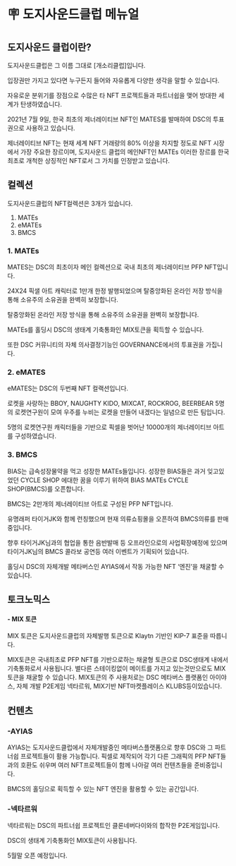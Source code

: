 # 🪧 도지사운드클럽 메뉴얼

## 도지사운드 클럽이란?

도지사운드클럽은 그 이름 그대로 \[개소리클럽]입니다.

입장권만 가지고 있다면 누구든지 들어와 자유롭게 다양한 생각을 말할 수 있습니다.&#x20;

자유로운 분위기를 장점으로 수많은 타 NFT 프로젝트들과 파트너쉽을 맺어 방대한 세계가 탄생하였습니다.&#x20;

2021년 7월 9일, 한국 최초의 제너레이티브 NFT인 MATES를 발매하여 DSC의 투표권으로 사용하고 있습니다.&#x20;

제너레이티브 NFT는 현재 세계 NFT 거래량의 80% 이상을 차지할 정도로 NFT 시장에서 가장 주요한 장르이며, 도지사운드 클럽의 메인NFT인 MATEs 이러한 장르를 한국 최초로 개척한 상징적인 NFT로서 그 가치를 인정받고 있습니다.



## 컬렉션

도지사운드클럽의 NFT컬렉션은 3개가 있습니다.

1. MATEs
2. eMATEs
3. BMCS

### 1. MATEs

&#x20;MATES는 DSC의 최초이자 메인 컬렉션으로 국내 최초의 제너레이티브 PFP NFT입니다.

24X24 픽샐 아트 캐릭터로 1만개 한정 발행되었으며 탈중앙화된 온라인 저장 방식을 통해 소유주의 소유권을 완벽히 보장합니다.

탈중앙화된 온라인 저장 방식을 통해 소유주의 소유권을 완벽히 보장합니다.

MATEs를 홀딩시 DSC의 생태계 기축통화인 MIX토큰을 획득할 수 있습니다.

또한 DSC 커뮤니티의 자체 의사결정기능인 GOVERNANCE에서의 투표권을 가집니다.&#x20;

&#x20;

&#x20;

### 2. eMATES

eMATES는 DSC의 두번째 NFT 컬랙션입니다.

로켓을 사랑하는 BBOY, NAUGHTY KIDO, MIXCAT, ROCKROG, BEERBEAR 5명의 로켓연구원이 모여 우주를 누비는 로켓을 만들어 내겠다는 일념으로 만든 팀입니다.

5명의 로켓연구원 캐릭터들을 기반으로 픽셀을 벗어난 10000개의 제너레이티브 아트를 구성하였습니다.

&#x20;

### 3. BMCS

BIAS는 급속성장물약을 먹고 성장한 MATEs들입니다. 성장한 BIAS들은 과거 잊고있었던 CYCLE SHOP 에대한 꿈을 이루기 위하여 BIAS MATEs CYCLE SHOP(BMCS)를 오픈합니다.

BMCS는 2만개의 제너레이티브 아트로 구성된 PFP NFT입니다.

유명래퍼 타이거JK와 함께 런칭했으며 현재 의류쇼핑몰을 오픈하여 BMCS의류를 판매중입니다.

향후 타이거JK님과의 협업을 통한 음반발매 등 오프라인으로의 사업확장예정에 있으며 타이거JK님의 BMCS 콜라보 공연등 여러 이벤트가 기획되어 있습니다.

홀딩시 DSC의 자체개발 메타버스인 AYIAS에서 작동 가능한 NFT ‘엔진’을 채굴할 수 있습니다.

&#x20;

## 토크노믹스

#### - MIX 토큰

MIX 토큰은 도지사운드클럽의 자체발행 토큰으로 Klaytn 기반인 KIP-7 표준을 따릅니다.

MIX토큰은 국내최초로 PFP NFT를 기반으로하는 채굴형 토큰으로 DSC생태계 내에서 기축통화로서 사용됩니다. 별다른 스테이킹없이 메이트를 가지고 있는것만으로도 MIX토큰을 채굴할 수 있습니다. MIX토큰의 주 사용처로는 DSC 메타버스 플랫폼인 아이야스, 자체 개발 P2E게임 넥타르워, MIX기반 NFT마켓플레이스 KLUBS등이있습니다.

## 컨텐츠&#x20;

### -AYIAS

AYIAS는 도지사운드클럽에서 자체개발중인 메타버스플랫폼으로 향후 DSC와 그 파트너쉽 프로젝트들이 활용 가능합니다. 픽셀로 제작되어 각기 다른 그래픽의 PFP NFT들과의 호환도 쉬우며 여러 NFT프로젝트들이 함께 나아갈 여러 컨텐츠들을 준비중입니다.

BMCS의 홀딩으로 획득할 수 있는 NFT 엔진을 활용할 수 있는 공간입니다.



### -넥타르워

넥타르워는 DSC의 파트너쉽 프로젝트인 클론네버다이와의 합작한 P2E게임입니다.

DSC의 생태계 기축통화인 MIX토큰이 사용됩니다.

5월말 오픈 예정입니다.

